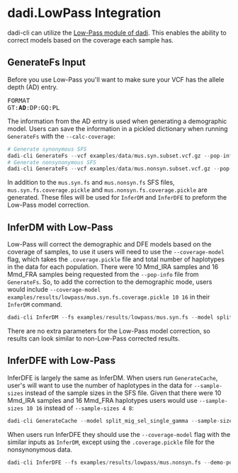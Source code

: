 # dadi.LowPass Integration

dadi-cli can utilize the [Low-Pass module of dadi](https://dadi.readthedocs.io/en/latest/user-guide/low-pass/). This enables the ability to correct models based on the coverage each sample has.

## GenerateFs Input

Before you use Low-Pass you'll want to make sure your VCF has the allele depth (AD) entry.
<pre>
FORMAT
GT:<b>AD</b>:DP:GQ:PL
</pre>
The information from the AD entry is used when generating a demographic model. Users can save the information in a pickled dictionary when running `GenerateFs` with the `--calc-coverage`:
```python
# Generate synonymous SFS
dadi-cli GenerateFs --vcf examples/data/mus.syn.subset.vcf.gz --pop-info examples/data/mouse.popfile.txt --pop-ids Mmd_IRA Mmd_FRA --projections 4 8 --polarized --output examples/results/lowpass/mus.syn.fs --calc-coverage
# Generate nonsynonymous SFS
dadi-cli GenerateFs --vcf examples/data/mus.nonsyn.subset.vcf.gz --pop-info examples/data/mouse.popfile.txt --pop-ids Mmd_IRA Mmd_FRA --projections 4 8 --polarized --output examples/results/lowpass/mus.nonsyn.fs --calc-coverage
```
In addition to the `mus.syn.fs` and `mus.nonsyn.fs` SFS files, `mus.syn.fs.coverage.pickle` and `mus.nonsyn.fs.coverage.pickle` are generated. These files will be used for `InferDM` and `InferDFE` to preform the Low-Pass model correction.

## InferDM with Low-Pass

Low-Pass will correct the demographic and DFE models based on the coverage of samples, to use it users will need to use the `--coverage-model` flag, which takes the `.coverage.pickle` file and total number of haplotypes in the data for each population. There were 10 Mmd_IRA samples and 16 Mmd_FRA samples being requested from the `--pop-info` file from `GenerateFs`. So, to add the correction to the demographic mode, users would include `--coverage-model examples/results/lowpass/mus.syn.fs.coverage.pickle 10 16` in their `InferDM` command.
```python
dadi-cli InferDM --fs examples/results/lowpass/mus.syn.fs --model split_mig --p0 4.5 0.8 0.8 0.36 0.01 --lbounds 1e-5 1e-5 1e-5 1e-5 1e-5 --ubounds 10 10 1 10 1 --output-prefix examples/results/lowpass/mus.split_mig.lowpass --optimizations 20 --check-convergence 5 --grids 50 60 70 --coverage-model examples/results/lowpass/mus.syn.fs.coverage.pickle 10 16
```

There are no extra parameters for the Low-Pass model correction, so results can look similar to non-Low-Pass corrected results.

## InferDFE with Low-Pass

InferDFE is largely the same as InferDM. When users run `GenerateCache`, user's will want to use the number of haplotypes in the data for `--sample-sizes` instead of the sample sizes in the SFS file. Given that there were 10 Mmd_IRA samples and 16 Mmd_FRA haplotypes users would use `--sample-sizes 10 16` instead of `--sample-sizes 4 8`:

```python
dadi-cli GenerateCache --model split_mig_sel_single_gamma --sample-sizes 10 16 --grids 50 60 70 --gamma-pts 20 --gamma-bounds 1e-4 100 --demo-popt examples/results/lowpass/mus.split_mig.lowpass.InferDM.bestfits --output examples/results/lowpass/mus.1d.cache
```

When users run InferDFE they should use the `--coverage-model` flag with the similar inputs as `InferDM`, except using the `.coverage.pickle` file for the nonsynonymous data.
```python
dadi-cli InferDFE --fs examples/results/lowpass/mus.nonsyn.fs --demo-popt examples/results/lowpass/mus.split_mig.lowpass.InferDM.bestfits --cache1d examples/results/lowpass/mus.1d.cache --pdf1d lognormal --ratio 2.31 --p0 1 1 0.01 --lbounds 1e-5 1e-5 1e-5 --ubounds 30 10 1 --optimizations 20 --check-convergence 5 --output-prefix examples/results/lowpass/mus.lognormal.lowpass --coverage-model examples/results/lowpass/mus.nonsyn.fs.coverage.pickle 10 16
```